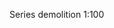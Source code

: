 <span class="transform-to-uppercase">Series demolition <span class="highlight-red">1:100</span></span>